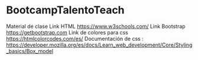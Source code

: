 # BootcampTalentoTeach
Material de clase
Link HTML  https://www.w3schools.com/
Link Bootstrap  https://getbootstrap.com
Link de colores para css https://htmlcolorcodes.com/es/
Documentación de  css : https://developer.mozilla.org/es/docs/Learn_web_development/Core/Styling_basics/Box_model